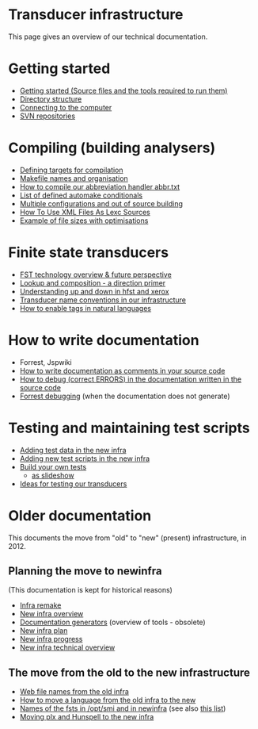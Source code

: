 Transducer infrastructure
=================

This page gives an overview of our technical documentation.


# Getting started
* [Getting started (Source files and the tools required to run them)](infraremake/GettingStartedWithTheNewInfra.html)
* [Directory structure](infraremake/NewinfraCatalogues.html)
* [Connecting to the computer](offline.html)
* [SVN repositories](OurSVNRepositories.html)


# Compiling (building analysers)
* [Defining targets for compilation](infraremake/NewInfraMaintenance.html) 
* [Makefile names and organisation](infraremake/MakefileNamesAndOrganisation.html)
* [How to compile our abbreviation handler abbr.txt](infraremake/AbbreviationCompilation.html)
* [List of defined automake conditionals](infraremake/ListOfDefinedAutomakeConditionals.html)
* [Multiple configurations and out of source building](infraremake/MultipleConfigurationsAndOutOfSourceBuilding.html)
* [How To Use XML Files As Lexc Sources](infraremake/HowToUseXMLFilesAsLexcSources.html)
* [Example of file sizes with optimisations](infraremake/ExampleOfFileSizesWithOptimisations.html)


# Finite state transducers
* [FST technology overview & future perspective](FSTTechnologyOverview.html)
* [Lookup and composition - a direction primer](infraremake/LookupAndComposition_ADirectionPrimer.html)
* [Understanding up and down in hfst and xerox](infraremake/LookupAndComposition_ADirectionPrimer.html)
* [Transducer name conventions in our infrastructure](infraremake/TransducerNamesInTheNewInfra.html)
* [How to enable tags in natural languages](infraremake/HowToEnableTagsInNaturalLanguages.html)


# How to write documentation
* Forrest, Jspwiki
* [How to write documentation as comments in your source code](infraremake/In-sourceDocumentation.html)
* [How to debug (correct ERRORS) in the documentation written in the  source code](infraremake/DebuggingSourceDocumentation.html)
* [Forrest debugging](infraremake/ForrestDebugging.html) (when the documentation does not generate)


# Testing and maintaining test scripts
* [Adding test data in the new infra](infraremake/AddingMorphologicalTestData.html)
* [Adding new test scripts in the new infra](infraremake/TestScriptsInTheNewInfra.html)
* [Build your own tests](infraremake/BuildYourOwnTests.html)
  - [as slideshow](infraremake/slidy/BuildYourOwnTests.html)
* [Ideas for testing our transducers](infraremake/IdeasForNewinfraTesting.html)






# Older documentation


This documents the move from "old" to "new" (present) infrastructure, in 2012.


## Planning the move to newinfra


(This documentation is  kept for historical reasons)


* [Infra remake](infraremake/InfraRemake.html)
* [New infra overview](infraremake/NewInfraOverview.html)
* [Documentation generators](infraremake/DocumentationGenerators.html) (overview of tools - obsolete)
* [New infra plan](infraremake/NewInfraPlan.html)
* [New infra progress](infraremake/NewInfraProgress.html)
* [New infra technical overview](infraremake/NewInfraTechnicalOverview.html)


## The move from the old to the new infrastructure


* [Web file names from the old infra](infraremake/WebFilenamesFromOldinfra.html)
* [How to move a language from the old infra to the new](infraremake/HowToMoveALanguageFromTheOldInfraToTheNew.html)
* [Names of the fsts in /opt/smi and in newinfra](QuasicodeForKeepingTrackOfTransducers.html)
  (see also [this list](infraremake/FstNamesInOldAndNewInfra.html))
* [Moving plx and Hunspell to the new infra](infraremake/MovingPLXAndHunspellToTheNewInfra.html)


